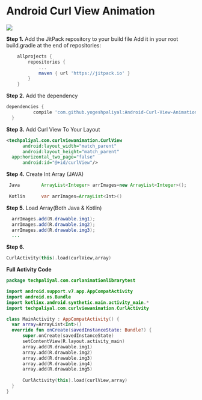 # Android Curl View Animation

[![](https://jitpack.io/v/yogeshpaliyal/Android-Curl-View-Animation.svg)](https://jitpack.io/#yogeshpaliyal/Android-Curl-View-Animation)

**Step 1.** Add the JitPack repository to your build file 
Add it in your root build.gradle at the end of repositories:
```gradle
	allprojects {
		repositories {
			...
			maven { url 'https://jitpack.io' }
		}
	}
  ```
  
  **Step 2.** Add the dependency
  ``` gradle
  dependencies {
	        compile 'com.github.yogeshpaliyal:Android-Curl-View-Animation:-SNAPSHOT'
	}
  ```
  
  **Step 3.** Add Curl View To Your Layout
  ``` xml  
<techpaliyal.com.curlviewanimation.CurlView
        android:layout_width="match_parent"
        android:layout_height="match_parent"
	app:horizontal_two_page="false"
        android:id="@+id/curlView"/>
```
**Step 4.** Create Int Array (JAVA)
```java 
 Java        ArrayList<Integer> arrImages=new ArrayList<Integer>();
 
 Kotlin      var arrImages=ArrayList<Int>()
 ```
 **Step 5.** Load Array(Both Java & Kotlin)
```java
  arrImages.add(R.drawable.img1);
  arrImages.add(R.drawable.img2);
  arrImages.add(R.drawable.img3);
  ...
  ```
  **Step 6.**
  ```Kotlin
  CurlActivity(this).load(curlView,array)
  ```
  
  **Full Activity Code**
  ```Kotlin
  package techpaliyal.com.curlanimationlibrarytest

import android.support.v7.app.AppCompatActivity
import android.os.Bundle
import kotlinx.android.synthetic.main.activity_main.*
import techpaliyal.com.curlviewanimation.CurlActivity

class MainActivity : AppCompatActivity() {
    var array=ArrayList<Int>()
    override fun onCreate(savedInstanceState: Bundle?) {
        super.onCreate(savedInstanceState)
        setContentView(R.layout.activity_main)
        array.add(R.drawable.img1)
        array.add(R.drawable.img2)
        array.add(R.drawable.img3)
        array.add(R.drawable.img4)
        array.add(R.drawable.img5)
        
        CurlActivity(this).load(curlView,array)
    }
}
```
